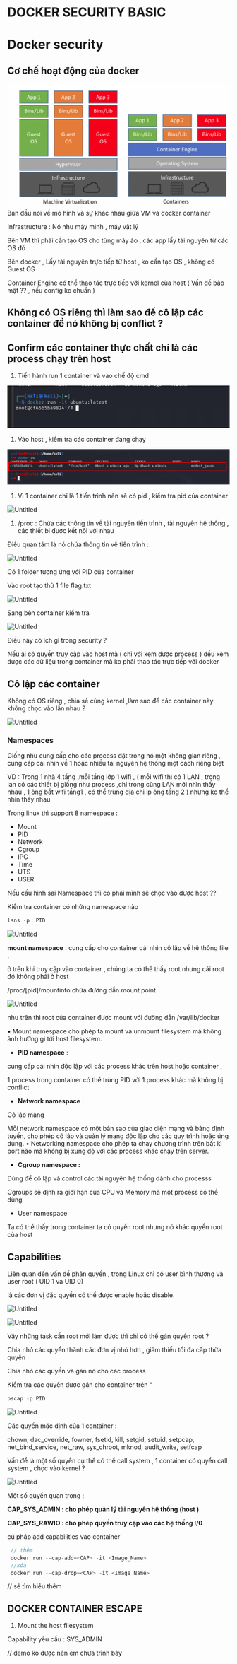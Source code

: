 # DOCKER SECURITY BASIC 

# Docker security

## Cơ chế hoạt động của docker

![alt text](image.png)  
Ban đầu nói về mô hình và sự khác nhau giữa VM và docker container 

Infrastructure :  Nó như máy mình , máy vật lý 

Bên VM thì phải cần tạo OS cho từng máy ảo , các app lấy tài nguyên từ các OS đó 

Bên docker , Lấy tài nguyên trực tiếp từ host , ko cần tạo OS , không có Guest OS 

Container Engine có thể thao tác trực tiếp với kernel của host ( Vấn đề bảo mật ??  , nếu config ko chuẩn )

 

## Không có OS riêng thì làm sao để cô lập các container để nó không bị conflict ?

## Confirm các container thực chất chỉ là các process chạy trên host

1. Tiến hành run 1 container và vào chế độ cmd 

![alt text](image-1.png)  

1. Vào host , kiểm tra các container đang chạy 

![alt text](image-2.png)  

1. Vì 1 container chỉ là 1 tiến trình nên sẽ có pid , kiểm tra pid của container 

![Untitled](https://prod-files-secure.s3.us-west-2.amazonaws.com/c9489041-6d03-4ab9-9843-6c7e73044e5f/7f4483ec-dfb0-417c-a15a-1db74b17606c/Untitled.png)

1. /proc : Chứa các thông tin về tài nguyên tiến trình , tài nguyên hệ thống , các thiết bị được kết nối với nhau 

Điều quan tâm là nó chứa thông tin về tiến trình :

![Untitled](https://prod-files-secure.s3.us-west-2.amazonaws.com/c9489041-6d03-4ab9-9843-6c7e73044e5f/8d5d5ebd-1f02-4ea2-9d14-06af6cf42fea/Untitled.png)

Có 1 folder tương ứng với PID  của container 

Vào root tạo thử 1 file flag.txt 

![Untitled](https://prod-files-secure.s3.us-west-2.amazonaws.com/c9489041-6d03-4ab9-9843-6c7e73044e5f/033447cb-bac8-423d-8059-1958c023604e/Untitled.png)

Sang bên container kiểm tra 

![Untitled](https://prod-files-secure.s3.us-west-2.amazonaws.com/c9489041-6d03-4ab9-9843-6c7e73044e5f/644da67c-5dd0-4cb2-b326-d77353e97ab5/Untitled.png)

Điều này có ích gì trong security ? 

Nếu ai có quyền truy cập vào host mà ( chỉ với xem được process ) đều xem được các dữ liệu trong container mà ko phải thao tác trực tiếp với docker 

## Cô lập các container

Không có OS riêng , chia sẻ cùng kernel ,làm sao để các container này không chọc vào lẫn nhau ?

![Untitled](https://prod-files-secure.s3.us-west-2.amazonaws.com/c9489041-6d03-4ab9-9843-6c7e73044e5f/a7af0285-21ee-4a80-bfc5-cc85d0793a33/Untitled.png)

### Namespaces

Giống như cung cấp cho các process đặt trong nó một không gian riêng ,  cung cấp cái nhìn về 1 hoặc nhiều tài nguyên hệ thống một cách riêng biệt 

VD :  Trong 1 nhà 4 tầng ,mỗi tầng lớp 1 wifi , ( mỗi wifi thì có 1 LAN , trong lan có các thiết bị giống như process ,chỉ trong cùng LAN mới nhìn thấy nhau , 1 ông bắt wifi tầng1 , có thể trùng địa chỉ ip ông tầng 2 ) nhưng ko thể nhìn thấy nhau 

Trong linux thì support  8 namespace : 

- Mount
- PID
- Network
- Cgroup
- IPC
- Time
- UTS
- USER

Nếu cấu hình sai Namespace thì có phải mình sẽ chọc vào được host  ?? 

Kiểm tra container có những namespace nào 

```java
lsns -p  PID
```

![Untitled](https://prod-files-secure.s3.us-west-2.amazonaws.com/c9489041-6d03-4ab9-9843-6c7e73044e5f/3d7e8ed3-774e-48b2-8202-de942107670f/Untitled.png)

**mount namespace**  : cung cấp cho container cái nhìn cô lập về hệ thống file , 

ở trên khi truy cập vào container , chúng ta có thể thấy root nhưng cái root đó không phải ở host 

/proc/[pid]/mountinfo chứa đường dẫn mount point 

![Untitled](https://prod-files-secure.s3.us-west-2.amazonaws.com/c9489041-6d03-4ab9-9843-6c7e73044e5f/e1529dfc-81e5-4b43-8b06-dfc15528ff16/Untitled.png)

như trên thì root của container được mount với đường dẫn /var/lib/docker 

• Mount namespace cho phép ta mount và unmount filesystem mà không ảnh hưởng gì tới host filesystem.

- **PID namespace**  :

cung cấp cái nhìn độc lập với các process khác trên host hoặc container , 

1 process trong container có thể trùng PID với 1 process khác mà không bị conflict 

- **Network namespace**  :

Cô lập mạng 

Mỗi network namespace có một bản sao của giao diện mạng và bảng định tuyến, cho phép cô lập và quản lý mạng độc lập cho các quy trình hoặc ứng dụng.
• Networking namespace cho phép ta chạy chương trình trên bất kì port nào mà không bị xung độ với các process khác chạy trên server.

- **Cgroup namespace :**

Dùng để cô lập và control các tài nguyên hệ thống  dành cho processs

Cgroups sẽ định ra giới hạn của CPU và Memory mà một process có thể dùng

- User namespace

Ta có thể thấy trong container ta có quyền root nhưng nó khác quyền root của host 

## Capabilities

Liên quan đến vấn đề phân quyền , trong Linux chỉ có user bình thường và user root ( UID 1 và UID 0)

là các đơn vị đặc quyền có thể được enable hoặc disable.

  

![Untitled](https://prod-files-secure.s3.us-west-2.amazonaws.com/c9489041-6d03-4ab9-9843-6c7e73044e5f/9bac8929-c10d-421b-8667-23d54b518040/Untitled.png)

![Untitled](https://prod-files-secure.s3.us-west-2.amazonaws.com/c9489041-6d03-4ab9-9843-6c7e73044e5f/0ec28f32-427e-46c1-a9ca-b96d32bcaf25/Untitled.png)

Vậy những task cần root mới làm được thì chỉ có thể gán quyền root  ? 

Chia nhỏ các quyền thành các đơn vị nhỏ hơn , giảm thiếu tối đa cấp thừa quyền 

Chia nhỏ các quyền và gán nó cho các process 

Kiểm tra các quyền được gán cho container trên “

```java
pscap -p PID 
```

![Untitled](https://prod-files-secure.s3.us-west-2.amazonaws.com/c9489041-6d03-4ab9-9843-6c7e73044e5f/9ab67fcd-04a8-4618-85db-ca6830caf8d8/Untitled.png)

Các quyền mặc định của 1 container  : 

chown, dac_override, fowner, fsetid, kill, setgid, setuid, setpcap, net_bind_service, net_raw, sys_chroot, mknod, audit_write, setfcap

Vấn đề là một số quyền cụ thể có thể call system , 1 container có quyền call system , chọc vào kernel ? 

![Untitled](https://prod-files-secure.s3.us-west-2.amazonaws.com/c9489041-6d03-4ab9-9843-6c7e73044e5f/771cc68e-dcaf-47f1-bed6-df05f37727d2/Untitled.png)

Một số quyền quan trọng  : 

**CAP_SYS_ADMIN :  cho phép quản lý tài nguyên hệ thống (host )** 

**CAP_SYS_RAWIO :  cho phép quyền truy cập vào các hệ thống I/0** 

cú pháp add capabilities  vào container

```java
 // thêm 
 docker run --cap-add=<CAP> -it <Image_Name>
 //xóa
 docker run --cap-drop=<CAP> -it <Image_Name>
```

// sẽ tìm hiểu thêm 

## DOCKER CONTAINER ESCAPE

1. Mount the host filesystem 

Capability yêu cầu  : SYS_ADMIN

//  demo ko được nên em chưa trình bày